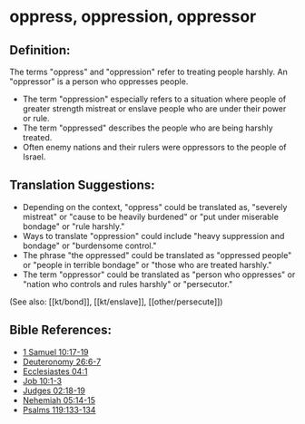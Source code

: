 # oppress, oppression, oppressor #

## Definition: ##

The terms "oppress" and "oppression" refer to treating people harshly. An "oppressor" is a person who oppresses people.

* The term "oppression" especially refers to a situation where people of greater strength mistreat or enslave people who are under their power or rule.
* The term "oppressed" describes the people who are being harshly treated.
* Often enemy nations and their rulers were oppressors to the people of Israel.

## Translation Suggestions: ##

 * Depending on the context, "oppress" could be translated as, "severely mistreat" or "cause to be heavily burdened" or "put under miserable bondage" or "rule harshly."
 * Ways to translate "oppression" could include "heavy suppression and bondage" or "burdensome control."
 * The phrase "the oppressed" could be translated as "oppressed people" or "people in terrible bondage" or "those who are treated harshly."
 * The term "oppressor" could be translated as "person who oppresses" or "nation who controls and rules harshly" or "persecutor."

(See also: [[kt/bond]], [[kt/enslave]], [[other/persecute]])

## Bible References: ##

* [1 Samuel 10:17-19](en/tn/1sa/help/10/17)
* [Deuteronomy 26:6-7](en/tn/deu/help/26/06)
* [Ecclesiastes 04:1](en/tn/ecc/help/04/01)
* [Job 10:1-3](en/tn/job/help/10/01)
* [Judges 02:18-19](en/tn/jdg/help/02/18)
* [Nehemiah 05:14-15](en/tn/neh/help/05/14)
* [Psalms 119:133-134](en/tn/psa/help/119/133)